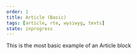 ```yaml
---
order: 1
title: Article (Basic)
tags: [article, rte, wysiwyg, texts]
state: inprogress
---
```


This is the most basic example of an Article block